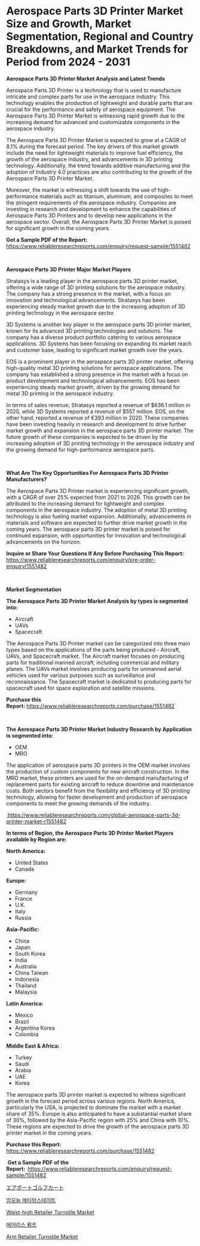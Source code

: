<p><h1>Aerospace Parts 3D Printer Market Size and Growth, Market Segmentation, Regional and Country Breakdowns, and Market Trends for Period from 2024 -  2031</h1></p><p><strong>Aerospace Parts 3D Printer Market Analysis and Latest Trends</strong></p>
<p><p>Aerospace Parts 3D Printer is a technology that is used to manufacture intricate and complex parts for use in the aerospace industry. This technology enables the production of lightweight and durable parts that are crucial for the performance and safety of aerospace equipment. The Aerospace Parts 3D Printer Market is witnessing rapid growth due to the increasing demand for advanced and customizable components in the aerospace industry. </p><p>The Aerospace Parts 3D Printer Market is expected to grow at a CAGR of 8.1% during the forecast period. The key drivers of this market growth include the need for lightweight materials to improve fuel efficiency, the growth of the aerospace industry, and advancements in 3D printing technology. Additionally, the trend towards additive manufacturing and the adoption of Industry 4.0 practices are also contributing to the growth of the Aerospace Parts 3D Printer Market.</p><p>Moreover, the market is witnessing a shift towards the use of high-performance materials such as titanium, aluminum, and composites to meet the stringent requirements of the aerospace industry. Companies are investing in research and development to enhance the capabilities of Aerospace Parts 3D Printers and to develop new applications in the aerospace sector. Overall, the Aerospace Parts 3D Printer Market is poised for significant growth in the coming years.</p></p>
<p><strong>Get a Sample PDF of the Report:&nbsp;</strong> <a href="https://www.reliableresearchreports.com/enquiry/request-sample/1551482">https://www.reliableresearchreports.com/enquiry/request-sample/1551482</a></p>
<p>&nbsp;</p>
<p><strong>Aerospace Parts 3D Printer Major Market Players</strong></p>
<p><p>Stratasys is a leading player in the aerospace parts 3D printer market, offering a wide range of 3D printing solutions for the aerospace industry. The company has a strong presence in the market, with a focus on innovation and technological advancements. Stratasys has been experiencing steady market growth due to the increasing adoption of 3D printing technology in the aerospace sector.</p><p>3D Systems is another key player in the aerospace parts 3D printer market, known for its advanced 3D printing technologies and solutions. The company has a diverse product portfolio catering to various aerospace applications. 3D Systems has been focusing on expanding its market reach and customer base, leading to significant market growth over the years.</p><p>EOS is a prominent player in the aerospace parts 3D printer market, offering high-quality metal 3D printing solutions for aerospace applications. The company has established a strong presence in the market with a focus on product development and technological advancements. EOS has been experiencing steady market growth, driven by the growing demand for metal 3D printing in the aerospace industry.</p><p>In terms of sales revenue, Stratasys reported a revenue of $636.1 million in 2020, while 3D Systems reported a revenue of $557 million. EOS, on the other hand, reported a revenue of €393 million in 2020. These companies have been investing heavily in research and development to drive further market growth and expansion in the aerospace parts 3D printer market. The future growth of these companies is expected to be driven by the increasing adoption of 3D printing technology in the aerospace industry and the growing demand for high-performance aerospace parts.</p></p>
<p>&nbsp;</p>
<p><strong>What Are The Key Opportunities For Aerospace Parts 3D Printer Manufacturers?</strong></p>
<p><p>The Aerospace Parts 3D Printer market is experiencing significant growth, with a CAGR of over 25% expected from 2021 to 2026. This growth can be attributed to the increasing demand for lightweight and complex components in the aerospace industry. The adoption of metal 3D printing technology is also fueling market expansion. Additionally, advancements in materials and software are expected to further drive market growth in the coming years. The aerospace parts 3D printer market is poised for continued expansion, with opportunities for innovation and technological advancements on the horizon.</p></p>
<p><strong>Inquire or Share Your Questions If Any Before Purchasing This Report:</strong> <a href="https://www.reliableresearchreports.com/enquiry/pre-order-enquiry/1551482">https://www.reliableresearchreports.com/enquiry/pre-order-enquiry/1551482</a></p>
<p>&nbsp;</p>
<p><strong>Market Segmentation</strong></p>
<p><strong>The Aerospace Parts 3D Printer Market Analysis by types is segmented into:</strong></p>
<p><ul><li>Aircraft</li><li>UAVs</li><li>Spacecraft</li></ul></p>
<p><p>The Aerospace Parts 3D Printer market can be categorized into three main types based on the applications of the parts being produced - Aircraft, UAVs, and Spacecraft market. The Aircraft market focuses on producing parts for traditional manned aircraft, including commercial and military planes. The UAVs market involves producing parts for unmanned aerial vehicles used for various purposes such as surveillance and reconnaissance. The Spacecraft market is dedicated to producing parts for spacecraft used for space exploration and satellite missions.</p></p>
<p><strong>Purchase this Report:&nbsp;</strong><a href="https://www.reliableresearchreports.com/purchase/1551482">https://www.reliableresearchreports.com/purchase/1551482</a></p>
<p>&nbsp;</p>
<p><strong>The Aerospace Parts 3D Printer Market Industry Research by Application is segmented into:</strong></p>
<p><ul><li>OEM</li><li>MRO</li></ul></p>
<p><p>The application of aerospace parts 3D printers in the OEM market involves the production of custom components for new aircraft construction. In the MRO market, these printers are used for the on-demand manufacturing of replacement parts for existing aircraft to reduce downtime and maintenance costs. Both sectors benefit from the flexibility and efficiency of 3D printing technology, allowing for faster development and production of aerospace components to meet the growing demands of the industry.</p></p>
<p><a href="https://www.reliableresearchreports.com/global-aerospace-parts-3d-printer-market-r1551482">&nbsp;https://www.reliableresearchreports.com/global-aerospace-parts-3d-printer-market-r1551482</a></p>
<p><strong>In terms of Region, the Aerospace Parts 3D Printer Market Players available by Region are:</strong></p>
<p>
    <p> <strong> North America: </strong>
        <ul>
            <li>United States</li>
            <li>Canada</li>
        </ul>
        </p> 
    <p> <strong> Europe: </strong>
        <ul>
            <li>Germany</li>
            <li>France</li>
            <li>U.K.</li>
            <li>Italy</li>
            <li>Russia</li>
        </ul>
        </p> 
    <p> <strong> Asia-Pacific: </strong>
        <ul>
            <li>China</li>
            <li>Japan</li>
            <li>South Korea</li>
            <li>India</li>
            <li>Australia</li>
            <li>China Taiwan</li>
            <li>Indonesia</li>
            <li>Thailand</li>
            <li>Malaysia</li>
        </ul>
        </p> 
    <p> <strong> Latin America: </strong>
        <ul>
            <li>Mexico</li>
            <li>Brazil</li>
            <li>Argentina Korea</li>
            <li>Colombia</li>
        </ul>
        </p> 
    <p> <strong> Middle East & Africa: </strong>
        <ul>
            <li>Turkey</li>
            <li>Saudi</li>
            <li>Arabia</li>
            <li>UAE</li>
            <li>Korea</li>
        </ul>
    </p>
    </p>
<p><p>The aerospace parts 3D printer market is expected to witness significant growth in the forecast period across various regions. North America, particularly the USA, is projected to dominate the market with a market share of 35%. Europe is also anticipated to have a substantial market share of 30%, followed by the Asia-Pacific region with 25% and China with 10%. These regions are expected to drive the growth of the aerospace parts 3D printer market in the coming years.</p></p>
<p><strong>Purchase this Report: </strong><a href="https://www.reliableresearchreports.com/purchase/1551482">https://www.reliableresearchreports.com/purchase/1551482</a></p>
<p>&nbsp;<strong>Get a Sample PDF of the Report:&nbsp;&nbsp;</strong><a href="https://www.reliableresearchreports.com/enquiry/request-sample/1551482">https://www.reliableresearchreports.com/enquiry/request-sample/1551482</a></p>
<p><strong></strong></p>
<p><p><a href="https://medium.com/@eugenethompson65/%E7%A9%BA%E6%B8%AF%E3%81%AE%E3%82%B4%E3%83%AB%E3%83%95%E3%82%AB%E3%83%BC%E3%83%88%E5%B8%82%E5%A0%B4%E8%A6%8F%E6%A8%A1%E3%81%AF-%E4%B8%96%E7%95%8C%E3%81%AE%E6%A5%AD%E7%95%8C%E3%81%AB%E3%81%8A%E3%81%91%E3%82%8B%E3%83%99%E3%82%B9%E3%83%88%E3%81%AA%E3%83%9E%E3%83%BC%E3%82%B1%E3%83%86%E3%82%A3%E3%83%B3%E3%82%B0%E3%83%81%E3%83%A3%E3%83%B3%E3%83%8D%E3%83%AB%E3%82%92%E6%98%8E%E3%82%89%E3%81%8B%E3%81%AB%E3%81%97%E3%81%BE%E3%81%99-e5c5c0ed78f2">エアポートゴルフカート</a></p><p><a href="https://github.com/nuekbpymrrz5/Market-Research-Report-List-1/blob/main/678353635965.md">암모늄 메타텅스테이트</a></p><p><a href="https://github.com/yoshih12/Market-Research-Report-List-3/blob/main/waist-high-retailer-turnstile-market.md">Waist-high Retailer Turnstile Market</a></p><p><a href="https://github.com/camron674/Market-Research-Report-List-1/blob/main/833393335964.md">에어리스 펌프</a></p><p><a href="https://github.com/jerrycopelandthomaswsqd8q/Market-Research-Report-List-2/blob/main/arm-retailer-turnstile-market.md">Arm Retailer Turnstile Market</a></p></p>